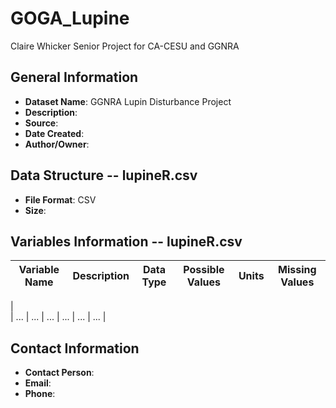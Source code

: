# GOGA_Lupine

Claire Whicker Senior Project for CA-CESU and GGNRA

## General Information
- **Dataset Name**: GGNRA Lupin Disturbance Project
- **Description**: 
- **Source**: 
- **Date Created**: 
- **Author/Owner**: 

## Data Structure -- lupineR.csv
- **File Format**: CSV
- **Size**: 

## Variables Information -- lupineR.csv
| Variable Name  | Description                              | Data Type | Possible Values      | Units  | Missing Values |
|----------------|------------------------------------------|-----------|----------------------|--------|----------------|
|   
| ...            | ...                                      | ...       | ...                  | ...    | ...            |


## Contact Information
- **Contact Person**: 
- **Email**:
- **Phone**:

